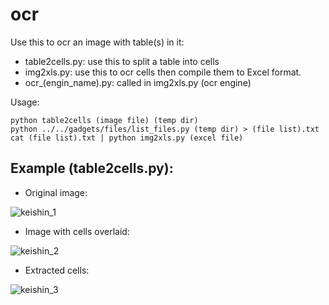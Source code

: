 # ocr

Use this to ocr an image with table(s) in it:
+ table2cells.py: use this to split a table into cells
+ img2xls.py: use this to ocr cells then compile them to Excel format.
+ ocr_(engin_name).py: called in img2xls.py (ocr engine)

Usage:
```
python table2cells (image file) (temp dir)
python ../../gadgets/files/list_files.py (temp dir) > (file list).txt
cat (file list).txt | python img2xls.py (excel file)
```

## Example (table2cells.py):
* Original image:

![keishin_1](https://user-images.githubusercontent.com/87534698/227750513-778bfb03-75be-42d0-ba1e-6de9eb8bbde1.png)

* Image with cells overlaid:

![keishin_2](https://user-images.githubusercontent.com/87534698/227750521-a9f27df7-ee22-4a18-b2d0-010a74f589b4.png)

* Extracted cells:

![keishin_3](https://user-images.githubusercontent.com/87534698/227750524-43d0da39-b33c-42f5-81e0-e74459173639.png)

